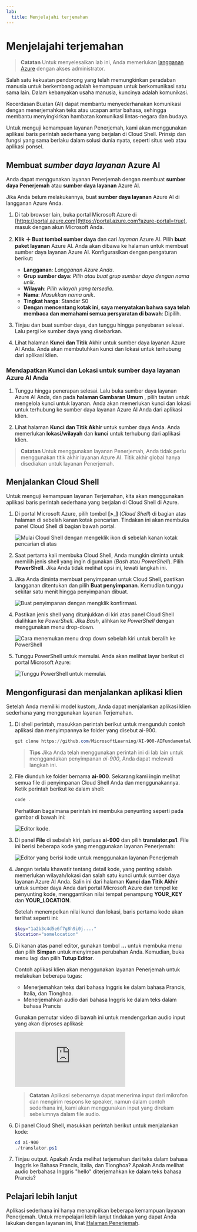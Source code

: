 ```yaml
---
lab:
  title: Menjelajahi terjemahan
---
```


# Menjelajahi terjemahan

> **Catatan** Untuk menyelesaikan lab ini, Anda memerlukan [langganan Azure](https://azure.microsoft.com/free?azure-portal=true) dengan akses administrator.

Salah satu kekuatan pendorong yang telah memungkinkan peradaban manusia untuk berkembang adalah kemampuan untuk berkomunikasi satu sama lain. Dalam kebanyakan usaha manusia, kuncinya adalah komunikasi.

Kecerdasan Buatan (AI) dapat membantu menyederhanakan komunikasi dengan menerjemahkan teks atau ucapan antar bahasa, sehingga membantu menyingkirkan hambatan komunikasi lintas-negara dan budaya.

Untuk menguji kemampuan layanan Penerjemah, kami akan menggunakan aplikasi baris perintah sederhana yang berjalan di Cloud Shell. Prinsip dan fungsi yang sama berlaku dalam solusi dunia nyata, seperti situs web atau aplikasi ponsel.

## Membuat *sumber daya layanan* Azure AI

Anda dapat menggunakan layanan Penerjemah dengan membuat **sumber daya Penerjemah** atau **sumber daya layanan** Azure AI.

Jika Anda belum melakukannya, buat **sumber daya layanan** Azure AI di langganan Azure Anda.

1. Di tab browser lain, buka portal Microsoft Azure di [https://portal.azure.com](https://portal.azure.com?azure-portal=true), masuk dengan akun Microsoft Anda.

1. **Klik &#65291; Buat tombol sumber daya** dan cari *layanan* Azure AI. Pilih **buat** **paket layanan** Azure AI. Anda akan dibawa ke halaman untuk membuat sumber daya layanan Azure AI. Konfigurasikan dengan pengaturan berikut:
    - **Langganan**: *Langganan Azure Anda*.
    - **Grup sumber daya**: *Pilih atau buat grup sumber daya dengan nama unik*.
    - **Wilayah**: *Pilih wilayah yang tersedia*.
    - **Nama**: *Masukkan nama unik*.
    - **Tingkat harga**: Standar S0
    - **Dengan mencentang kotak ini, saya menyatakan bahwa saya telah membaca dan memahami semua persyaratan di bawah**: Dipilih.

1. Tinjau dan buat sumber daya, dan tunggu hingga penyebaran selesai. Lalu pergi ke sumber daya yang disebarkan.

1. Lihat halaman **Kunci dan Titik** Akhir untuk sumber daya layanan Azure AI Anda. Anda akan membutuhkan kunci dan lokasi untuk terhubung dari aplikasi klien.

### Mendapatkan Kunci dan Lokasi untuk sumber daya layanan Azure AI Anda

1. Tunggu hingga penerapan selesai. Lalu buka sumber daya layanan Azure AI Anda, dan pada **halaman Gambaran Umum** , pilih tautan untuk mengelola kunci untuk layanan. Anda akan memerlukan kunci dan lokasi untuk terhubung ke sumber daya layanan Azure AI Anda dari aplikasi klien.

1. Lihat halaman **Kunci dan Titik Akhir** untuk sumber daya Anda. Anda memerlukan **lokasi/wilayah** dan **kunci** untuk terhubung dari aplikasi klien.

> **Catatan** Untuk menggunakan layanan Penerjemah, Anda tidak perlu menggunakan titik akhir layanan Azure AI. Titik akhir global hanya disediakan untuk layanan Penerjemah. 

## Menjalankan Cloud Shell

Untuk menguji kemampuan layanan Terjemahan, kita akan menggunakan aplikasi baris perintah sederhana yang berjalan di Cloud Shell di Azure. 

1. Di portal Microsoft Azure, pilih tombol **[>_]** (*Cloud Shell*) di bagian atas halaman di sebelah kanan kotak pencarian. Tindakan ini akan membuka panel Cloud Shell di bagian bawah portal.

    ![Mulai Cloud Shell dengan mengeklik ikon di sebelah kanan kotak pencarian di atas](media/translate-text-and-speech/powershell-portal-guide-1.png)

1. Saat pertama kali membuka Cloud Shell, Anda mungkin diminta untuk memilih jenis shell yang ingin digunakan (*Bash* atau *PowerShell*). Pilih **PowerShell**. Jika Anda tidak melihat opsi ini, lewati langkah ini.  

1. Jika Anda diminta membuat penyimpanan untuk Cloud Shell, pastikan langganan ditentukan dan pilih **Buat penyimpanan**. Kemudian tunggu sekitar satu menit hingga penyimpanan dibuat.

    ![Buat penyimpanan dengan mengklik konfirmasi.](media/translate-text-and-speech/powershell-portal-guide-2.png)

1. Pastikan jenis shell yang ditunjukkan di kiri atas panel Cloud Shell dialihkan ke *PowerShell*. Jika *Bash*, alihkan ke *PowerShell* dengan menggunakan menu drop-down. 

    ![Cara menemukan menu drop down sebelah kiri untuk beralih ke PowerShell](media/translate-text-and-speech/powershell-portal-guide-3.png) 

1. Tunggu PowerShell untuk memulai. Anda akan melihat layar berikut di portal Microsoft Azure:  

    ![Tunggu PowerShell untuk memulai.](media/translate-text-and-speech/powershell-prompt.png)

## Mengonfigurasi dan menjalankan aplikasi klien

Setelah Anda memiliki model kustom, Anda dapat menjalankan aplikasi klien sederhana yang menggunakan layanan Terjemahan.

1. Di shell perintah, masukkan perintah berikut untuk mengunduh contoh aplikasi dan menyimpannya ke folder yang disebut ai-900.

    ```PowerShell
    git clone https://github.com/MicrosoftLearning/AI-900-AIFundamentals ai-900
    ```

    >**Tips** Jika Anda telah menggunakan perintah ini di lab lain untuk menggandakan penyimpanan *ai-900*, Anda dapat melewati langkah ini.

1. File diunduh ke folder bernama **ai-900**. Sekarang kami ingin melihat semua file di penyimpanan Cloud Shell Anda dan menggunakannya. Ketik perintah berikut ke dalam shell: 

     ```PowerShell
    code .
    ```

    Perhatikan bagaimana perintah ini membuka penyunting seperti pada gambar di bawah ini: 

    ![Editor kode.](media/translate-text-and-speech/powershell-portal-guide-4.png)

1. Di panel **File** di sebelah kiri, perluas **ai-900** dan pilih **translator.ps1**. File ini berisi beberapa kode yang menggunakan layanan Penerjemah:

    ![Editor yang berisi kode untuk menggunakan layanan Penerjemah](media/translate-text-and-speech/translate-code.png)

1. Jangan terlalu khawatir tentang detail kode, yang penting adalah memerlukan wilayah/lokasi dan salah satu kunci untuk sumber daya layanan Azure AI Anda. Salin ini dari halaman **Kunci dan Titik Akhir** untuk sumber daya Anda dari portal Microsoft Azure dan tempel ke penyunting kode, menggantikan nilai tempat penampung **YOUR_KEY** dan **YOUR_LOCATION**.

    Setelah menempelkan nilai kunci dan lokasi, baris pertama kode akan terlihat seperti ini:

    ```PowerShell
    $key="1a2b3c4d5e6f7g8h9i0j...."
    $location="somelocation"
    ```

1. Di kanan atas panel editor, gunakan tombol **...** untuk membuka menu dan pilih **Simpan** untuk menyimpan perubahan Anda. Kemudian, buka menu lagi dan pilih **Tutup Editor**.

    Contoh aplikasi klien akan menggunakan layanan Penerjemah untuk melakukan beberapa tugas:
    - Menerjemahkan teks dari bahasa Inggris ke dalam bahasa Prancis, Italia, dan Tionghoa.
    - Menerjemahkan audio dari bahasa Inggris ke dalam teks dalam bahasa Prancis

    Gunakan pemutar video di bawah ini untuk mendengarkan audio input yang akan diproses aplikasi:

    <div class="embeddedvideo"><iframe src="https://www.microsoft.com/videoplayer/embed/RWORN0" frameborder="0" allowfullscreen="true" data-linktype="external"></iframe></div>


    > **Catatan** Aplikasi sebenarnya dapat menerima input dari mikrofon dan mengirim respons ke speaker, namun dalam contoh sederhana ini, kami akan menggunakan input yang direkam sebelumnya dalam file audio.

1. Di panel Cloud Shell, masukkan perintah berikut untuk menjalankan kode:

    ```PowerShell
    cd ai-900
    ./translator.ps1
    ```

1. Tinjau output. Apakah Anda melihat terjemahan dari teks dalam bahasa Inggris ke Bahasa Prancis, Italia, dan Tionghoa?  Apakah Anda melihat audio berbahasa Inggris "hello" diterjemahkan ke dalam teks bahasa Prancis?

## Pelajari lebih lanjut

Aplikasi sederhana ini hanya menampilkan beberapa kemampuan layanan Penerjemah. Untuk mempelajari lebih lanjut tindakan yang dapat Anda lakukan dengan layanan ini, lihat [Halaman Penerjemah](https://docs.microsoft.com/azure/cognitive-services/translator/translator-overview).